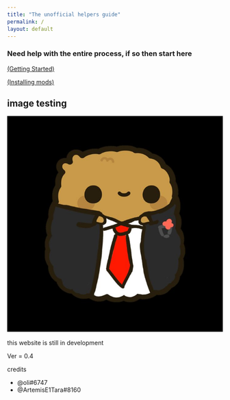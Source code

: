 ```yaml
---
title: "The unofficial helpers guide"
permalink: /
layout: default
---
```


### Need help with the entire process, if so then start here

[(Getting Started)](getting_sidequest.md)


[(Installing mods)](installing_mods.md)

## image testing
![the nuggo man](assets/nuggo.png "smexy nugget")




this website is still in development

Ver = 0.4


credits
 - @oli#6747
 - @ArtemisE1Tara#8160